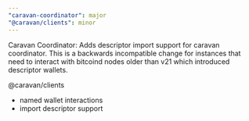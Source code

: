 ```yaml
---
"caravan-coordinator": major
"@caravan/clients": minor
---
```


Caravan Coordinator:
Adds descriptor import support for caravan coordinator. This is a backwards incompatible
change for instances that need to interact with bitcoind nodes older than v21 which introduced
descriptor wallets.

@caravan/clients
- named wallet interactions
- import descriptor support
